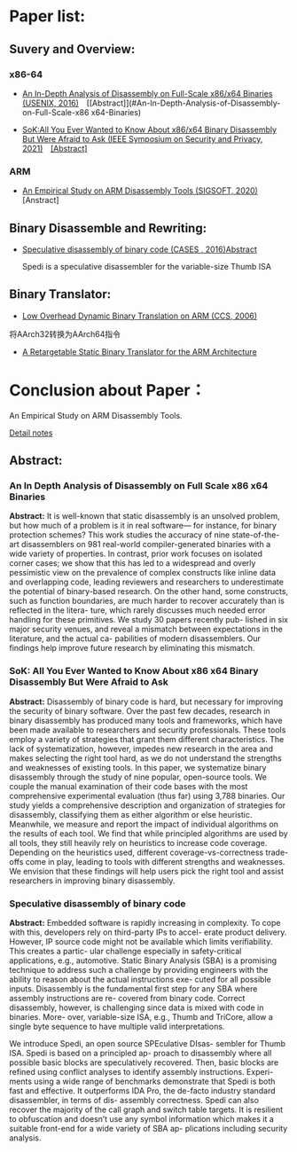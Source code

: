 
# Paper list:


## Suvery and Overview:

### x86-64

- [An In-Depth Analysis of Disassembly on Full-Scale x86/x64 Binaries (USENIX, 2016)](./Suvery%20and%20Overview/An%20In-Depth%20Analysis%20of%20Disassembly%20on%20Full-Scale%20x86:x64%20Binaries.pdf)&emsp;[[Abstract]](#An-In-Depth-Analysis-of-Disassembly-on-Full-Scale-x86 x64-Binaries)

- [SoK:All You Ever Wanted to Know About x86/x64 Binary Disassembly But Were Afraid to Ask (IEEE Symposium on Security and Privacy, 2021)](./Suvery%20and%20Overview/SoK-%20All%20You%20Ever%20Wanted%20to%20Know%20About%20x86:x64%20Binary%20Disassembly%20But%20Were%20Afraid%20to%20Ask.pdf)&emsp;[[Abstract]](#SoK:-All-You-Ever-Wanted-to-Know-About-x86-x64-Binary-Disassembly-But-Were-Afraid-to-Ask)

### ARM

- [An Empirical Study on ARM Disassembly Tools (SIGSOFT, 2020)](./Suvery%20and%20Overview/An%20Empirical%20Study%20on%20ARM%20Disassembly%20Tools.pdf)[Anstract]


## Binary Disassemble and Rewriting:


- [Speculative disassembly of binary code (CASES , 2016)](./Research/Speculative%20disassembly%20of%20binary%20code.pdf)[Abstract](#Speculative-disassembly-of-binary-code)

     Spedi is a speculative disassembler for the variable-size Thumb ISA


## Binary Translator:

- [Low Overhead Dynamic Binary Translation on ARM (CCS, 2006)](./Research/Low%20Overhead%20Dynamic%20Binary%20Translation%20on%20ARM.pdf)

将AArch32转换为AArch64指令


- [A Retargetable Static Binary Translator for the ARM Architecture](./Research/A%20Retargetable%20Static%20Binary%20Translator%20for%20the%20ARM%20Architecture.pdf)


# Conclusion about Paper：

An Empirical Study on ARM Disassembly Tools.

[Detail notes](https://www.notion.so/An-Empirical-Study-on-ARM-Disassembly-Tools-43b4857a733e45589733bbefe3ad1a6b)



## Abstract:

### An In Depth Analysis of Disassembly on Full Scale x86 x64 Binaries

**Abstract:** It is well-known that static disassembly is an unsolved problem, but how much of a problem is it in real software— for instance, for binary protection schemes? This work studies the accuracy of nine state-of-the-art disassemblers on 981 real-world compiler-generated binaries with a wide variety of properties. In contrast, prior work focuses on isolated corner cases; we show that this has led to a widespread and overly pessimistic view on the prevalence of complex constructs like inline data and overlapping code, leading reviewers and researchers to underestimate the potential of binary-based research. On the other hand, some constructs, such as function boundaries, are much harder to recover accurately than is reflected in the litera- ture, which rarely discusses much needed error handling for these primitives. We study 30 papers recently pub- lished in six major security venues, and reveal a mismatch between expectations in the literature, and the actual ca- pabilities of modern disassemblers. Our findings help improve future research by eliminating this mismatch.


### SoK: All You Ever Wanted to Know About x86 x64 Binary Disassembly But Were Afraid to Ask

**Abstract:** Disassembly of binary code is hard, but necessary for improving the security of binary software. Over the past few decades, research in binary disassembly has produced many tools and frameworks, which have been made available to researchers and security professionals. These tools employ a variety of strategies that grant them different characteristics. The lack of systematization, however, impedes new research in the area and makes selecting the right tool hard, as we do not understand the strengths and weaknesses of existing tools. In this paper, we systematize binary disassembly through the study of nine popular, open-source tools. We couple the manual examination of their code bases with the most comprehensive experimental evaluation (thus far) using 3,788 binaries. Our study yields a comprehensive description and organization of strategies for disassembly, classifying them as either algorithm or else heuristic. Meanwhile, we measure and report the impact of individual algorithms on the results of each tool. We find that while principled algorithms are used by all tools, they still heavily rely on heuristics to increase code coverage. Depending on the heuristics used, different coverage-vs-correctness trade-offs come in play, leading to tools with different strengths and weaknesses. We envision that these findings will help users pick the right tool and assist researchers in improving binary disassembly.

### Speculative disassembly of binary code

**Abstract:** Embedded software is rapidly increasing in complexity. To cope with this, developers rely on third-party IPs to accel- erate product delivery. However, IP source code might not be available which limits verifiability. This creates a partic- ular challenge especially in safety-critical applications, e.g., automotive. Static Binary Analysis (SBA) is a promising technique to address such a challenge by providing engineers with the ability to reason about the actual instructions exe- cuted for all possible inputs. Disassembly is the fundamental first step for any SBA where assembly instructions are re- covered from binary code. Correct disassembly, however, is challenging since data is mixed with code in binaries. More- over, variable-size ISA, e.g., Thumb and TriCore, allow a single byte sequence to have multiple valid interpretations.

We introduce Spedi, an open source SPEculative DIsas- sembler for Thumb ISA. Spedi is based on a principled ap- proach to disassembly where all possible basic blocks are speculatively recovered. Then, basic blocks are refined using conflict analyses to identify assembly instructions. Experi- ments using a wide range of benchmarks demonstrate that Spedi is both fast and effective. It outperforms IDA Pro, the de-facto industry standard disassembler, in terms of dis- assembly correctness. Spedi can also recover the majority of the call graph and switch table targets. It is resilient to obfuscation and doesn’t use any symbol information which makes it a suitable front-end for a wide variety of SBA ap- plications including security analysis.


